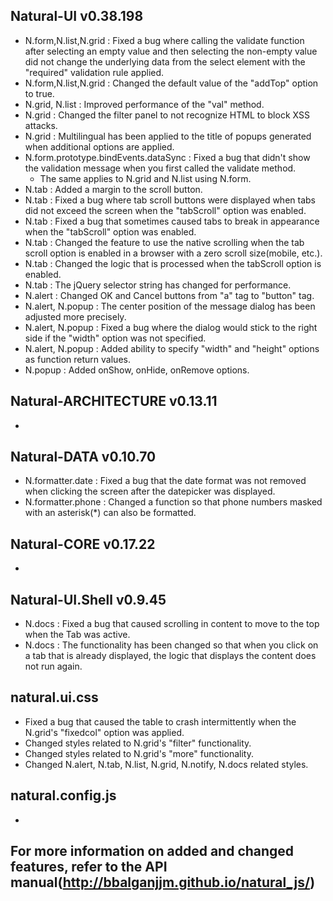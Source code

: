 ## Natural-UI v0.38.198
 * N.form,N.list,N.grid : Fixed a bug where calling the validate function after selecting an empty value and then selecting the non-empty value did not change the underlying data from the select element with the "required" validation rule applied.
 * N.form,N.list,N.grid : Changed the default value of the "addTop" option to true.
 * N.grid, N.list : Improved performance of the "val" method.
 * N.grid : Changed the filter panel to not recognize HTML to block XSS attacks.
 * N.grid : Multilingual has been applied to the title of popups generated when additional options are applied.
 * N.form.prototype.bindEvents.dataSync : Fixed a bug that didn't show the validation message when you first called the validate method.
   * The same applies to N.grid and N.list using N.form.
 * N.tab : Added a margin to the scroll button.
 * N.tab : Fixed a bug where tab scroll buttons were displayed when tabs did not exceed the screen when the "tabScroll" option was enabled.
 * N.tab : Fixed a bug that sometimes caused tabs to break in appearance when the "tabScroll" option was enabled.
 * N.tab : Changed the feature to use the native scrolling when the tab scroll option is enabled in a browser with a zero scroll size(mobile, etc.).
 * N.tab : Changed the logic that is processed when the tabScroll option is enabled.
 * N.tab : The jQuery selector string has changed for performance.
 * N.alert : Changed OK and Cancel buttons from "a" tag to "button" tag.
 * N.alert, N.popup : The center position of the message dialog has been adjusted more precisely.
 * N.alert, N.popup : Fixed a bug where the dialog would stick to the right side if the "width" option was not specified.
 * N.alert, N.popup : Added ability to specify "width" and "height" options as function return values. 
 * N.popup : Added onShow, onHide, onRemove options.
 
## Natural-ARCHITECTURE v0.13.11
 *

## Natural-DATA v0.10.70
 * N.formatter.date : Fixed a bug that the date format was not removed when clicking the screen after the datepicker was displayed.
 * N.formatter.phone : Changed a function so that phone numbers masked with an asterisk(*) can also be formatted.

## Natural-CORE v0.17.22
 *

## Natural-UI.Shell v0.9.45
 * N.docs : Fixed a bug that caused scrolling in content to move to the top when the Tab was active.
 * N.docs : The functionality has been changed so that when you click on a tab that is already displayed, the logic that displays the content does not run again.

## natural.ui.css
 * Fixed a bug that caused the table to crash intermittently when the N.grid's "fixedcol" option was applied.
 * Changed styles related to N.grid's "filter" functionality.
 * Changed styles related to N.grid's "more" functionality.
 * Changed N.alert, N.tab, N.list, N.grid, N.notify, N.docs related styles.
 
## natural.config.js
 *

## For more information on added and changed features, refer to the API manual(http://bbalganjjm.github.io/natural_js/)